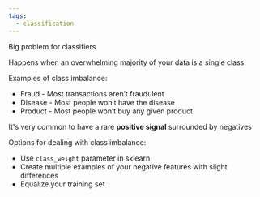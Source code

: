 ```yaml
---
tags:
  - classification
---
```

Big problem for classifiers

Happens when an overwhelming majority of your data is a single class

Examples of class imbalance:

- Fraud - Most transactions aren’t fraudulent
- Disease - Most people won’t have the disease
- Product - Most people won’t buy any given product

It's very common to have a rare **positive signal** surrounded by negatives

Options for dealing with class imbalance:

- Use `class_weight` parameter in sklearn
- Create multiple examples of your negative features with slight differences
- Equalize your training set
